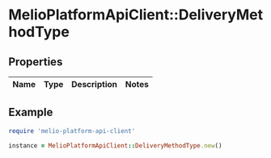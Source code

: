 # MelioPlatformApiClient::DeliveryMethodType

## Properties

| Name | Type | Description | Notes |
| ---- | ---- | ----------- | ----- |

## Example

```ruby
require 'melio-platform-api-client'

instance = MelioPlatformApiClient::DeliveryMethodType.new()
```

